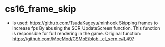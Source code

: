 # cs16_frame_skip
* Is used: 
  https://github.com/TsudaKageyu/minhook 
Skipping frames to increase fps
By abusing the SCR_UpdateScreen function. This function is responsible for full rendering in the game.
Original function: https://github.com/MoeMod/CSMoE/blob...cl_scrn.c#L497

